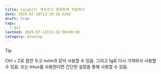 ```yaml
---
title: LazyGit! 게으르고 똑똑하게 작업하기
date: 2025-07-10T13:19:18.524Z
draft: true
tags:
  - git
lastmod: 2025-07-11T15:32:50+09:00
category: develop
---
```


> [!tip]
> Ctrl + Z로 잠깐 두고 nvim과 같이 사용할 수 있음. 그리고 fg로 다시 가져와서 사용할 수 있음.
> 또는 tmux를 사용한다면 간단한 설정을 통해 사용할 수 있음.
